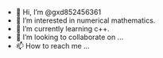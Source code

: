 - 👋 Hi, I’m @gxd852456361
- 👀 I’m interested in numerical mathematics.
- 🌱 I’m currently learning c++.
- 💞️ I’m looking to collaborate on ...
- 📫 How to reach me ...

<!---
gxd852456361/gxd852456361 is a ✨ special ✨ repository because its `README.md` (this file) appears on your GitHub profile.
You can click the Preview link to take a look at your changes.
--->
